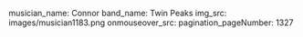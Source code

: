 musician_name: Connor
band_name: Twin Peaks
img_src: images/musician1183.png
onmouseover_src: 
pagination_pageNumber: 1327